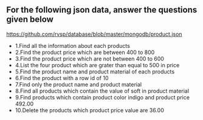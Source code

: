 ## For the following json data, answer the questions given below
https://github.com/rvsp/database/blob/master/mongodb/product.json
- 1.Find all the information about each products
- 2.Find the product price which are between 400 to 800
- 3.Find the product price which are not between 400 to 600
- 4.List the four product which are grater than equal to 500 in price 
- 5.Find the product name and product material of each products
- 6.Find the product with a row id of 10
- 7.Find only the product name and product material
- 8.Find all products which contain the value of soft in product material 
- 9.Find products which contain product color indigo  and product price 492.00
- 10.Delete the products which product price value are 36.00